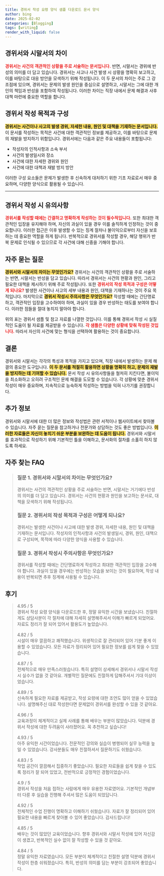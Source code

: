 ```yaml
---
title: 경위서 작성 요령 양식 샘플 다운로드 문서 양식
author: bing
date: 2025-02-02
categories: [Blogging]
tags: [writing]
render_with_liquid: false
---
```



<h2 id='경위서와 시말서의 차이'>경위서와 시말서의 차이</h2>

<p><b><span style="color: #ee2323;">경위서는 사건의 객관적인 상황을 주로 서술하는 문서입니다.</span></b> 반면, 시말서는 경위에 반성의 의미를 더 담고 있습니다. 경위서는 사고나 사건 발생 시 상황을 명확히 보고하고, 이를 바탕으로 대응 방안을 모색하기 위해 작성됩니다. 이 두 문서의 차이는 주로 그 강조점에 있으며, 경위서는 문제의 발생 원인을 중심으로 설명하고, 시말서는 그에 대한 개인의 책임과 반성을 포함하여 작성됩니다. 이러한 차이는 직장 내에서 문제 해결과 사후 대책 마련에 중요한 역할을 합니다.</p>

<h2 id='경위서 작성 목적과 구성'>경위서 작성 목적과 구성</h2>

<p><b><span style="background-color: #ffe066;">경위서는 사건이나 사고의 발생 경위, 자세한 내용, 원인 및 대책을 기재하는 문서입니다.</span></b> 이 문서를 작성하는 목적은 사건에 대한 객관적인 정보를 제공하고, 이를 바탕으로 문제의 재발을 방지하기 위함입니다. 경위서에는 다음과 같은 주요 내용들이 포함됩니다:</p>

<ul>
    <li >작성자의 인적사항과 소속 부서</li>
    <li >사건의 발생일시와 장소</li>
    <li >사건에 대한 자세한 경위와 원인</li>
    <li >사건에 대한 대책과 재발 방지 방안</li>
</ul>

<p>이러한 구성 요소들은 문제가 발생한 후 신속하게 대처하기 위한 기초 자료로서 매우 중요하며, 다양한 양식으로 활용될 수 있습니다.</p>

<hr />

<h2 id='경위서 작성 시 유의사항'>경위서 작성 시 유의사항</h2>

<p><b><span style="color: #ee2323;">경위서를 작성할 때에는 간결하고 명확하게 작성하는 것이 필수적입니다.</span></b> 또한 최대한 객관적인 입장을 유지해야 하며, 자신의 과실이 있을 경우 이를 솔직하게 인정하는 것이 중요합니다. 이러한 접근은 이후 발생할 수 있는 징계 절차나 불이익으로부터 자신을 보호하는 데 중요한 역할을 하게 됩니다. 반복적으로 경위서를 작성할 경우, 해당 행위가 반복 문제로 인식될 수 있으므로 각 사건에 대해 신중을 기해야 합니다.</p>

<h2 id='자주 묻는 질문'>자주 묻는 질문</h2>

<p><b><span style="background-color: #ffe066;">경위서와 시말서의 차이는 무엇인가요?</span></b> 경위서는 사건의 객관적인 상황을 주로 서술하는 반면, 시말서는 반성을 담고 있습니다. 따라서 경위서는 사건의 현황과 원인, 그리고 필요한 대책을 제시하기 위해 주로 작성됩니다. 또한 <b><span style="color: #ee2323;">경위서의 작성 목적과 구성은 어떻게 되나요?</span></b> 발생한 사건이나 사고의 세부 내용과 원인, 대책을 기재하나는 것이 주요 목적입니다. 마지막으로 <b><span style="background-color: #ffe066;">경위서 작성시 주의사항은 무엇인가요?</span></b> 작성할 때에는 간단명료하고, 객관적인 입장을 고수하여야 하며, 과실이 있을 경우 반성하는 태도를 보여야 합니다. 이러한 점들을 절대 놓치지 말아야 합니다.</p>

<p>위의 표는 경위서 샘플 및 참고 자료를 나열한 것입니다. 이를 통해 경위서 작성 시 실질적인 도움이 될 자료를 제공받을 수 있습니다. <b><span style="color: #ee2323;">각 샘플은 다양한 상황에 맞춰 작성된 것입니다.</span></b> 따라서 자신의 사건에 맞는 형식을 선택하여 활용하는 것이 중요합니다.</p>

<h2 id='결론'>결론</h2>

<p>경위서와 시말서는 각각의 특성과 목적을 가지고 있으며, 직장 내에서 발생하는 문제 해결의 중요한 도구입니다. <b><span style="background-color: #ffe066;">이 두 문서를 적절히 활용하면 상황을 명확히 하고, 문제의 재발을 방지하는 데 기여할 수 있습니다.</span></b> 문서 작성 시 유의사항들을 철저히 지킨다면, 불이익을 최소화하고 오히려 구조적인 문제 해결을 도모할 수 있습니다. 각 상황에 맞춘 경위서 작성이 매우 중요하며, 지속적으로 능숙하게 작성하는 방법을 익혀 나가기를 권장합니다.</p>

<h2 id='추가 정보'>추가 정보</h2>

<p>경위서와 시말서에 대한 더 많은 정보와 작성법은 관련 서적이나 웹사이트에서 찾아볼 수 있습니다. 자주 묻는 질문을 참고하거나 전문가와 상담하는 것도 좋은 방법입니다. <b><span style="background-color: #ffe066;">이러한 자료들은 자신이 놓치기 쉬운 부분을 보완하는 데 도움이 됩니다.</span></b> 경위서와 시말서를 효과적으로 작성하기 위해 기본적인 틀을 이해하고, 문서화의 절차를 소홀히 하지 않도록 하세요.</p>


<h2 id='자주_찾는_FAQ'>자주 찾는 FAQ</h2>
<div itemscope="" itemtype="https://schema.org/FAQPage"> 
<blockquote> 
<div itemscope="" itemprop="mainEntity" itemtype="https://schema.org/Question"> 
<h3 itemprop="name">질문 1. 경위서와 시말서의 차이는 무엇인가요?</h3> 
<div itemscope="" itemprop="acceptedAnswer" itemtype="https://schema.org/Answer"> 
<span itemprop="text"> 
<p>경위서는 사건의 객관적인 상황을 주로 서술하는 반면, 시말서는 거기에다 반성의 의미를 더 담고 있습니다. 경위서는 사건의 현황과 원인을 보고하는 문서로, 대책을 모색하기 위해 작성됩니다.</p> 
</span> 
</div> 
</div> 

<div itemscope="" itemprop="mainEntity" itemtype="https://schema.org/Question"> 
<h3 itemprop="name">질문 2. 경위서의 작성 목적과 구성은 어떻게 되나요?</h3> 
<div itemscope="" itemprop="acceptedAnswer" itemtype="https://schema.org/Answer"> 
<span itemprop="text"> 
<p>경위서는 발생한 사건이나 사고에 대한 발생 경위, 자세한 내용, 원인 및 대책을 기재하는 문서입니다. 작성자의 인적사항과 사건의 발생일시, 경위, 원인, 대책으로 구성되며, 목적에 따라 다양한 양식을 사용할 수 있습니다.</p> 
</span> 
</div> 
</div> 

<div itemscope="" itemprop="mainEntity" itemtype="https://schema.org/Question"> 
<h3 itemprop="name">질문 3. 경위서 작성시 주의사항은 무엇인가요?</h3> 
<div itemscope="" itemprop="acceptedAnswer" itemtype="https://schema.org/Answer"> 
<span itemprop="text"> 
<p>경위서를 작성할 때에는 간단명료하게 작성하고 최대한 객관적인 입장을 고수해야 합니다. 과실이 있을 경우에는 반성하는 모습을 보이는 것이 필요하며, 작성 내용이 반복되면 추후 징계에 사용될 수 있습니다.</p> 
</span> 
</div> 
</div> 
</blockquote> 
</div>
<h2 id='후기'>후기</h2>
<div itemscope itemtype="https://schema.org/Product">
  <blockquote>
  <div itemprop="review" itemscope itemtype="https://schema.org/Review">
      <div itemprop="reviewRating" itemscope itemtype="https://schema.org/Rating"> <span itemprop="ratingValue">4.95</span> / <span itemprop="bestRating">5</span> </div>
      <span itemprop="reviewBody">경위서 작성 요령 양식을 다운로드한 후, 정말 유익한 시간을 보냈습니다. 친절하게도 상담사분이 각 절차에 대해 자세히 설명해주셔서 이해가 빠르게 되었어요. 자료도 정리가 잘 되어 있어서 활용도가 높았습니다.</span>
  </div>
  <br>
  <div itemprop="review" itemscope itemtype="https://schema.org/Review">
      <div itemprop="reviewRating" itemscope itemtype="https://schema.org/Rating"> <span itemprop="ratingValue">4.82</span> / <span itemprop="bestRating">5</span> </div>
      <span itemprop="reviewBody">시설이 매우 깔끔하고 쾌적했습니다. 위생적으로 잘 관리되어 있어 기분 좋게 이용할 수 있었습니다. 모든 자료가 정리되어 있어 필요한 정보를 쉽게 찾을 수 있었습니다.</span>
  </div>
  <br>
  <div itemprop="review" itemscope itemtype="https://schema.org/Review">
      <div itemprop="reviewRating" itemscope itemtype="https://schema.org/Rating"> <span itemprop="ratingValue">4.87</span> / <span itemprop="bestRating">5</span> </div>
      <span itemprop="reviewBody">전체적으로 매우 만족스러웠습니다. 특히 설명이 상세해서 경위서나 시말서 작성 시 실수가 없을 것 같아요. 개별적인 질문에도 친절하게 답해주셔서 기대 이상이었습니다.</span>
  </div>
  <br>
  <div itemprop="review" itemscope itemtype="https://schema.org/Review">
      <div itemprop="reviewRating" itemscope itemtype="https://schema.org/Rating"> <span itemprop="ratingValue">4.89</span> / <span itemprop="bestRating">5</span> </div>
      <span itemprop="reviewBody">신속하게 필요한 자료를 제공받고, 작성 요령에 대한 조언도 많이 얻을 수 있었습니다. 설명해주신 대로 작성한다면 문제없이 경위서를 완성할 수 있을 것 같아요.</span>
  </div>
  <br>
  <div itemprop="review" itemscope itemtype="https://schema.org/Review">
      <div itemprop="reviewRating" itemscope itemtype="https://schema.org/Rating"> <span itemprop="ratingValue">4.96</span> / <span itemprop="bestRating">5</span> </div>
      <span itemprop="reviewBody">교육과정이 체계적이고 실제 사례를 통해 배우는 부분이 많았습니다. 덕분에 경위서 작성에 대한 두려움이 사라졌어요. 꼭 추천하고 싶습니다!</span>
  </div>
  <br>
  <div itemprop="review" itemscope itemtype="https://schema.org/Review">
      <div itemprop="reviewRating" itemscope itemtype="https://schema.org/Rating"> <span itemprop="ratingValue">4.93</span> / <span itemprop="bestRating">5</span> </div>
      <span itemprop="reviewBody">아주 유익한 시간이었습니다. 전문적인 강의와 실습이 병행되어 실무 능력을 높일 수 있었습니다. 강사분들도 매우 친절하셔서 질문하기도 쉬웠습니다.</span>
  </div>
  <br>
  <div itemprop="review" itemscope itemtype="https://schema.org/Review">
      <div itemprop="reviewRating" itemscope itemtype="https://schema.org/Rating"> <span itemprop="ratingValue">4.83</span> / <span itemprop="bestRating">5</span> </div>
      <span itemprop="reviewBody">작업 공간이 깔끔해서 집중하기 좋았습니다. 필요한 자료들을 쉽게 찾을 수 있도록 정리가 잘 되어 있었고, 전반적으로 긍정적인 경험이었습니다.</span>
  </div>
  <br>
  <div itemprop="review" itemscope itemtype="https://schema.org/Review">
      <div itemprop="reviewRating" itemscope itemtype="https://schema.org/Rating"> <span itemprop="ratingValue">4.9</span> / <span itemprop="bestRating">5</span> </div>
      <span itemprop="reviewBody">경위서 작성을 처음 접하는 사람에게 매우 유용한 자료였어요. 기본적인 개념부터 다룬 후 실습을 진행해 주셔서 많은 도움이 되었답니다.</span>
  </div>
  <br>
  <div itemprop="review" itemscope itemtype="https://schema.org/Review">
      <div itemprop="reviewRating" itemscope itemtype="https://schema.org/Rating"> <span itemprop="ratingValue">4.92</span> / <span itemprop="bestRating">5</span> </div>
      <span itemprop="reviewBody">전체적인 수업 진행이 명확하고 이해하기 쉬웠습니다. 자료가 잘 정리되어 있어 필요한 내용을 빠르게 찾아볼 수 있어 좋았습니다. 감사드립니다!</span>
  </div>
  <br>
  <div itemprop="review" itemscope itemtype="https://schema.org/Review">
      <div itemprop="reviewRating" itemscope itemtype="https://schema.org/Rating"> <span itemprop="ratingValue">4.85</span> / <span itemprop="bestRating">5</span> </div>
      <span itemprop="reviewBody">배우는 것이 많았던 교육이었습니다. 향후 경위서와 시말서 작성에 있어 자신감이 생겼고, 반복적인 실수 없이 잘 작성할 수 있을 것 같아요.</span>
  </div>
  <br>
  <div itemprop="review" itemscope itemtype="https://schema.org/Review">
      <div itemprop="reviewRating" itemscope itemtype="https://schema.org/Rating"> <span itemprop="ratingValue">4.84</span> / <span itemprop="bestRating">5</span> </div>
      <span itemprop="reviewBody">정말 유익한 자료였습니다. 모든 부분이 체계적이고 친절한 설명 덕분에 경위서 작성이 한층 쉬워졌습니다. 특히, 반성의 의미를 담는 부분이 강조되어 좋았습니다.</span>
  </div>
  </blockquote>
</div>
